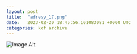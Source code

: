 ```yaml
---
layout:	post
title:	"adresy_17.png"
date:	2023-02-20 18:45:56.101083081 +0000 UTC
categories:	kof archive
---
```


![Image Alt](https://k0f.github.io/assets/adresy_17.png)